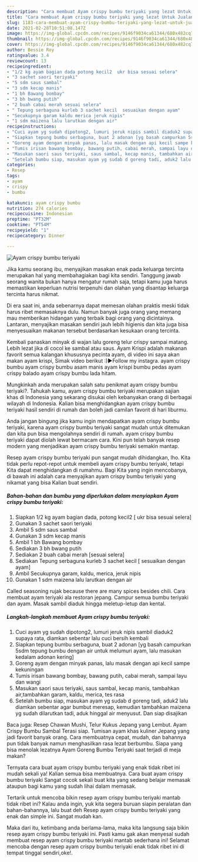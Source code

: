 ```yaml
---
description: "Cara membuat Ayam crispy bumbu teriyaki yang lezat Untuk Jualan"
title: "Cara membuat Ayam crispy bumbu teriyaki yang lezat Untuk Jualan"
slug: 1183-cara-membuat-ayam-crispy-bumbu-teriyaki-yang-lezat-untuk-jualan
date: 2021-02-28T10:51:08.147Z
image: https://img-global.cpcdn.com/recipes/9146f9034ca61344/680x482cq70/ayam-crispy-bumbu-teriyaki-foto-resep-utama.jpg
thumbnail: https://img-global.cpcdn.com/recipes/9146f9034ca61344/680x482cq70/ayam-crispy-bumbu-teriyaki-foto-resep-utama.jpg
cover: https://img-global.cpcdn.com/recipes/9146f9034ca61344/680x482cq70/ayam-crispy-bumbu-teriyaki-foto-resep-utama.jpg
author: Bessie Roy
ratingvalue: 3.4
reviewcount: 13
recipeingredient:
- "1/2 kg ayam bagian dada potong kecil2  ukr bisa sesuai selera"
- "3 sachet saori teriyaki"
- "5 sdm saus sambal"
- "3 sdm kecap manis"
- "1 bh Bawang bombay"
- "3 bh bwang putih"
- "2 buah cabai merah sesuai selera"
- " Tepung serbaguna kurleb 3 sachet kecil  sesuaikan dengan ayam"
- "Secukupnya garam kaldu merica jeruk nipis"
- "1 sdm maizena lalu larutkan dengan air"
recipeinstructions:
- "Cuci ayam yg sudah dipotong2, lumuri jeruk nipis sambil diaduk2 supaya rata, diamkan sebentar lalu cuci bersih kembali"
- "Siapkan tepung bumbu serbaguna, buat 2 adonan [yg basah campurkan 5sdm tepung bumbu dengan air untuk melumuri ayam, lalu masukan kedalam adonan kering]"
- "Goreng ayam dengan minyak panas, lalu masak dengan api kecil sampe kekuningan"
- "Tumis irisan bawang bombay, bawang putih, cabai merah, sampai layu dan wangi"
- "Masukan saori saus teriyaki, saus sambal, kecap manis, tambahkan air,tambahkan garam, kaldu, merica, tes rasa"
- "Setelah bumbu siap, masukan ayam yg sudab d goreng tadi, aduk2 lalu diamkan sebentar agar bumbut meresap, kemudian tambahkan maizena yg sudah dilarutkan tadi, aduk hinggal air menyusut. Dan siap disajikan"
categories:
- Resep
tags:
- ayam
- crispy
- bumbu

katakunci: ayam crispy bumbu 
nutrition: 274 calories
recipecuisine: Indonesian
preptime: "PT32M"
cooktime: "PT54M"
recipeyield: "1"
recipecategory: Dinner

---
```



![Ayam crispy bumbu teriyaki](https://img-global.cpcdn.com/recipes/9146f9034ca61344/680x482cq70/ayam-crispy-bumbu-teriyaki-foto-resep-utama.jpg)

Jika kamu seorang ibu, menyajikan masakan enak pada keluarga tercinta merupakan hal yang membahagiakan bagi kita sendiri. Tanggung jawab seorang  wanita bukan hanya mengatur rumah saja, tetapi kamu juga harus memastikan keperluan nutrisi terpenuhi dan olahan yang disantap keluarga tercinta harus nikmat.

Di era  saat ini, anda sebenarnya dapat memesan olahan praktis meski tidak harus ribet memasaknya dulu. Namun banyak juga orang yang memang mau memberikan hidangan yang terbaik bagi orang yang dicintainya. Lantaran, menyajikan masakan sendiri jauh lebih higienis dan kita juga bisa menyesuaikan makanan tersebut berdasarkan kesukaan orang tercinta. 

Kembali panaskan minyak di wajan lalu goreng telur crispy sampai matang. Lebih lezat jika di cocol ke sambal atau saus. Ayam Krispi adalah makanan favorit semua kalangan khususnya pecinta ayam, di video ini saya akan makan ayam krispi, Simak video berikut :)▶Follow my instagra. ayam crispy bumbu ayam crispy bumbu asam manis ayam krispi bumbu pedas ayam crispy balado ayam crispy bumbu lada hitam.

Mungkinkah anda merupakan salah satu penikmat ayam crispy bumbu teriyaki?. Tahukah kamu, ayam crispy bumbu teriyaki merupakan sajian khas di Indonesia yang sekarang disukai oleh kebanyakan orang di berbagai wilayah di Indonesia. Kalian bisa menghidangkan ayam crispy bumbu teriyaki hasil sendiri di rumah dan boleh jadi camilan favorit di hari liburmu.

Anda jangan bingung jika kamu ingin mendapatkan ayam crispy bumbu teriyaki, karena ayam crispy bumbu teriyaki sangat mudah untuk ditemukan dan kita pun bisa mengolahnya sendiri di rumah. ayam crispy bumbu teriyaki dapat diolah lewat bermacam cara. Kini pun telah banyak resep modern yang menjadikan ayam crispy bumbu teriyaki semakin mantap.

Resep ayam crispy bumbu teriyaki pun sangat mudah dihidangkan, lho. Kita tidak perlu repot-repot untuk membeli ayam crispy bumbu teriyaki, tetapi Kita dapat menghidangkan di rumahmu. Bagi Kita yang ingin mencobanya, di bawah ini adalah cara menyajikan ayam crispy bumbu teriyaki yang nikamat yang bisa Kalian buat sendiri.

<!--inarticleads1-->

##### Bahan-bahan dan bumbu yang diperlukan dalam menyiapkan Ayam crispy bumbu teriyaki:

1. Siapkan 1/2 kg ayam bagian dada, potong kecil2 [ ukr bisa sesuai selera]
1. Gunakan 3 sachet saori teriyaki
1. Ambil 5 sdm saus sambal
1. Gunakan 3 sdm kecap manis
1. Ambil 1 bh Bawang bombay
1. Sediakan 3 bh bwang putih
1. Sediakan 2 buah cabai merah [sesuai selera]
1. Sediakan  Tepung serbaguna kurleb 3 sachet kecil [ sesuaikan dengan ayam]
1. Ambil Secukupnya garam, kaldu, merica, jeruk nipis
1. Gunakan 1 sdm maizena lalu larutkan dengan air


Called seasoning rujak because there are many spices besides chili. Cara membuat ayam teriyaki ala restoran jepang. Campur semua bumbu teriyaki dan ayam. Masak sambil diaduk hingga meletup-letup dan kental. 

<!--inarticleads2-->

##### Langkah-langkah membuat Ayam crispy bumbu teriyaki:

1. Cuci ayam yg sudah dipotong2, lumuri jeruk nipis sambil diaduk2 supaya rata, diamkan sebentar lalu cuci bersih kembali
1. Siapkan tepung bumbu serbaguna, buat 2 adonan [yg basah campurkan 5sdm tepung bumbu dengan air untuk melumuri ayam, lalu masukan kedalam adonan kering]
1. Goreng ayam dengan minyak panas, lalu masak dengan api kecil sampe kekuningan
1. Tumis irisan bawang bombay, bawang putih, cabai merah, sampai layu dan wangi
1. Masukan saori saus teriyaki, saus sambal, kecap manis, tambahkan air,tambahkan garam, kaldu, merica, tes rasa
1. Setelah bumbu siap, masukan ayam yg sudab d goreng tadi, aduk2 lalu diamkan sebentar agar bumbut meresap, kemudian tambahkan maizena yg sudah dilarutkan tadi, aduk hinggal air menyusut. Dan siap disajikan


Baca juga: Resep Chawan Mushi, Telur Kukus Jepang yang Lembut. Ayam Crispy Bumbu Sambal Terasi siap. Tumisan ayam khas kuliner Jepang yang jadi favorit banyak orang. Cara membuatnya cepat, mudah, dan bahannya pun tidak banyak namun menghasilkan rasa lezat berbumbu. Siapa yang bisa menolak lezatnya Ayam Goreng Bumbu Teriyaki saat terjadi di meja makan? 

Ternyata cara buat ayam crispy bumbu teriyaki yang enak tidak ribet ini mudah sekali ya! Kalian semua bisa membuatnya. Cara buat ayam crispy bumbu teriyaki Sangat cocok sekali buat kita yang sedang belajar memasak ataupun bagi kamu yang sudah lihai dalam memasak.

Tertarik untuk mencoba bikin resep ayam crispy bumbu teriyaki mantab tidak ribet ini? Kalau anda ingin, yuk kita segera buruan siapin peralatan dan bahan-bahannya, lalu buat deh Resep ayam crispy bumbu teriyaki yang enak dan simple ini. Sangat mudah kan. 

Maka dari itu, ketimbang anda berlama-lama, maka kita langsung saja bikin resep ayam crispy bumbu teriyaki ini. Pasti kamu gak akan menyesal sudah membuat resep ayam crispy bumbu teriyaki mantab sederhana ini! Selamat mencoba dengan resep ayam crispy bumbu teriyaki enak tidak ribet ini di tempat tinggal sendiri,oke!.

